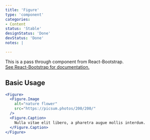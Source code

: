 ```yaml
---
title: 'Figure'
type: 'component'
categories:
- Content
status: 'Stable'
designStatus: 'Done'
devStatus: 'Done'
notes: |

---
```


<p className="lead">
  This is a pass through component from React-Bootstrap.<br/>
  <a href="https://react-bootstrap.github.io/components/figures/" target="_blank" rel="noopener noreferrer">
    See React-Bootstrap for documentation.
  </a>
</p>

## Basic Usage

```jsx live
<Figure>
  <Figure.Image
    alt="nature flower"
    src="https://picsum.photos/200/200/"
  />
  <Figure.Caption>
    Nulla vitae elit libero, a pharetra augue mollis interdum.
  </Figure.Caption>
</Figure>
```
